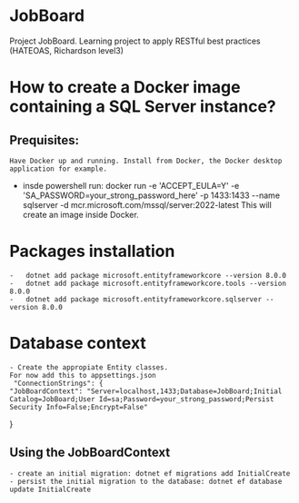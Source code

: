 # JobBoard
Project JobBoard. Learning project to apply RESTful best practices (HATEOAS, Richardson level3)

# How to create a Docker image containing a SQL Server instance?
## Prequisites:
    Have Docker up and running. Install from Docker, the Docker desktop application for example.
- insde powershell run: docker run -e 'ACCEPT_EULA=Y' -e 'SA_PASSWORD=your_strong_password_here' -p 1433:1433 --name sqlserver -d mcr.microsoft.com/mssql/server:2022-latest
This will create an image inside Docker.

# Packages installation
    -   dotnet add package microsoft.entityframeworkcore --version 8.0.0   
    -   dotnet add package microsoft.entityframeworkcore.tools --version 8.0.0
    -   dotnet add package microsoft.entityframeworkcore.sqlserver --version 8.0.0
    
# Database context
    - Create the appropiate Entity classes.
    For now add this to appsettings.json
     "ConnectionStrings": {
    "JobBoardContext": "Server=localhost,1433;Database=JobBoard;Initial Catalog=JobBoard;User Id=sa;Password=your_strong_password;Persist Security Info=False;Encrypt=False"
  }
## Using the JobBoardContext
    - create an initial migration: dotnet ef migrations add InitialCreate
    - persist the initial migration to the database: dotnet ef database update InitialCreate  

